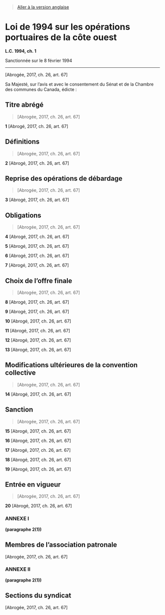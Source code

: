 > [Aller à la version anglaise](/en/Acts/Statutes%20of%20Canada/1994/c.%201.md)

# Loi de 1994 sur les opérations portuaires de la côte ouest

**L.C. 1994, ch. 1**


Sanctionnée sur le 8 février 1994

----------


[Abrogée, 2017, ch. 26, art. 67]



Sa Majesté, sur l’avis et avec le consentement du Sénat et de la Chambre des communes du Canada, édicte :






## Titre abrégé
> [Abrogée, 2017, ch. 26, art. 67]



**1** [Abrogé, 2017, ch. 26, art. 67]




## Définitions
> [Abrogée, 2017, ch. 26, art. 67]



**2** [Abrogé, 2017, ch. 26, art. 67]




## Reprise des opérations de débardage
> [Abrogée, 2017, ch. 26, art. 67]



**3** [Abrogé, 2017, ch. 26, art. 67]




## Obligations
> [Abrogée, 2017, ch. 26, art. 67]



**4** [Abrogé, 2017, ch. 26, art. 67]



**5** [Abrogé, 2017, ch. 26, art. 67]



**6** [Abrogé, 2017, ch. 26, art. 67]



**7** [Abrogé, 2017, ch. 26, art. 67]




## Choix de l’offre finale
> [Abrogée, 2017, ch. 26, art. 67]



**8** [Abrogé, 2017, ch. 26, art. 67]



**9** [Abrogé, 2017, ch. 26, art. 67]



**10** [Abrogé, 2017, ch. 26, art. 67]



**11** [Abrogé, 2017, ch. 26, art. 67]



**12** [Abrogé, 2017, ch. 26, art. 67]



**13** [Abrogé, 2017, ch. 26, art. 67]




## Modifications ultérieures de la convention collective
> [Abrogée, 2017, ch. 26, art. 67]



**14** [Abrogé, 2017, ch. 26, art. 67]




## Sanction
> [Abrogée, 2017, ch. 26, art. 67]



**15** [Abrogé, 2017, ch. 26, art. 67]



**16** [Abrogé, 2017, ch. 26, art. 67]



**17** [Abrogé, 2017, ch. 26, art. 67]



**18** [Abrogé, 2017, ch. 26, art. 67]



**19** [Abrogé, 2017, ch. 26, art. 67]




## Entrée en vigueur
> [Abrogée, 2017, ch. 26, art. 67]



**20** [Abrogé, 2017, ch. 26, art. 67]




### **ANNEXE I** 
**(paragraphe 2(1))**
## Membres de l’association patronale
[Abrogée, 2017, ch. 26, art. 67]




### **ANNEXE II** 
**(paragraphe 2(1))**
## Sections du syndicat
[Abrogée, 2017, ch. 26, art. 67]


